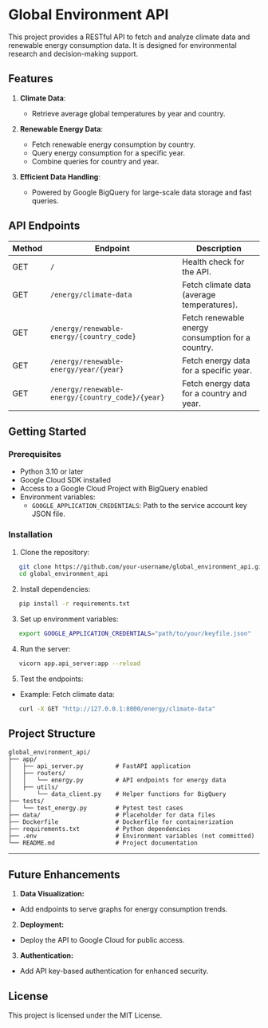 # Global Environment API

This project provides a RESTful API to fetch and analyze climate data and renewable energy consumption data. It is designed for environmental research and decision-making support.

## Features

1. **Climate Data**:
   - Retrieve average global temperatures by year and country.

2. **Renewable Energy Data**:
   - Fetch renewable energy consumption by country.
   - Query energy consumption for a specific year.
   - Combine queries for country and year.

3. **Efficient Data Handling**:
   - Powered by Google BigQuery for large-scale data storage and fast queries.

## API Endpoints

| Method | Endpoint                                | Description                                              |
|--------|-----------------------------------------|----------------------------------------------------------|
| GET    | `/`                                     | Health check for the API.                                |
| GET    | `/energy/climate-data`                  | Fetch climate data (average temperatures).               |
| GET    | `/energy/renewable-energy/{country_code}` | Fetch renewable energy consumption for a country.       |
| GET    | `/energy/renewable-energy/year/{year}`  | Fetch energy data for a specific year.                   |
| GET    | `/energy/renewable-energy/{country_code}/{year}` | Fetch energy data for a country and year.          |

## Getting Started

### Prerequisites

- Python 3.10 or later
- Google Cloud SDK installed
- Access to a Google Cloud Project with BigQuery enabled
- Environment variables:
  - `GOOGLE_APPLICATION_CREDENTIALS`: Path to the service account key JSON file.

### Installation

1. Clone the repository:
```bash
   git clone https://github.com/your-username/global_environment_api.git
   cd global_environment_api
```
2. Install dependencies:
```bash
   pip install -r requirements.txt
```
3. Set up environment variables:
```bash
   export GOOGLE_APPLICATION_CREDENTIALS="path/to/your/keyfile.json"
```
4. Run the server:
```bash
   vicorn app.api_server:app --reload
```
5. Test the endpoints:
- Example: Fetch climate data:
```bash
   curl -X GET "http://127.0.0.1:8000/energy/climate-data"
```

## Project Structure
```plaintext
global_environment_api/
├── app/
│   ├── api_server.py         # FastAPI application
│   ├── routers/
│   │   └── energy.py         # API endpoints for energy data
│   ├── utils/
│       └── data_client.py    # Helper functions for BigQuery
├── tests/
│   └── test_energy.py        # Pytest test cases
├── data/                     # Placeholder for data files
├── Dockerfile                # Dockerfile for containerization
├── requirements.txt          # Python dependencies
├── .env                      # Environment variables (not committed)
└── README.md                 # Project documentation
```

---

## Future Enhancements
1. **Data Visualization:**
- Add endpoints to serve graphs for energy consumption trends.
2. **Deployment:**
- Deploy the API to Google Cloud for public access.
3. **Authentication:**
- Add API key-based authentication for enhanced security.

## License
This project is licensed under the MIT License.